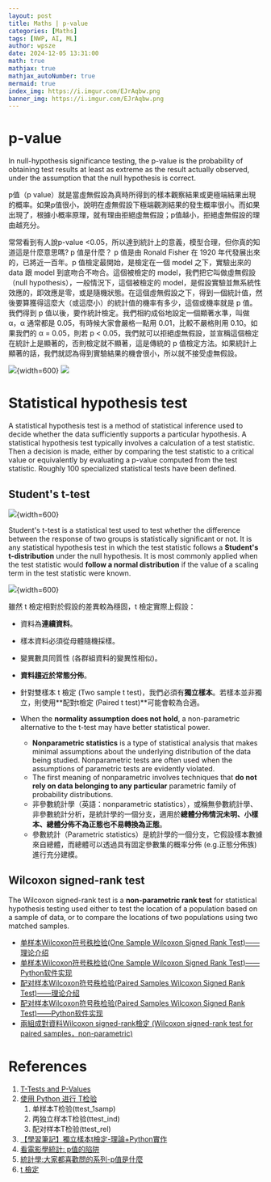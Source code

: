```yaml
---
layout: post
title: Maths | p-value
categories: [Maths]
tags: [NWP, AI, ML]
author: wpsze
date: 2024-12-05 13:31:00
math: true
mathjax: true
mathjax_autoNumber: true
mermaid: true
index_img: https://i.imgur.com/EJrAqbw.png
banner_img: https://i.imgur.com/EJrAqbw.png
---
```


# p-value

In null-hypothesis significance testing, the p-value is the probability of obtaining test results at least as extreme as the result actually observed, under the assumption that the null hypothesis is correct.

p值（p value）就是當虛無假設為真時所得到的樣本觀察結果或更極端結果出現的概率。如果p值很小，說明在虛無假設下極端觀測結果的發生概率很小。而如果出現了，根據小概率原理，就有理由拒絕虛無假設；p值越小，拒絕虛無假設的理由越充分。

常常看到有人說p-value <0.05，所以達到統計上的意義，模型合理，但你真的知道這是什麼意思嗎? p 值是什麼？ p 值是由 Ronald Fisher 在 1920 年代發展出來的，已將近一百年。p 值檢定最開始，是檢定在一個 model 之下，實驗出來的 data 跟 model 到底吻合不吻合。這個被檢定的 model，我們把它叫做虛無假設（null hypothesis），一般情況下，這個被檢定的 model，是假設實驗並無系統性效應的，即效應是零，或是隨機狀態。在這個虛無假設之下，得到一個統計值，然後要算獲得這麼大（或這麼小）的統計值的機率有多少，這個或機率就是 p 值。我們得到 p 值以後，要作統計檢定。我們相約成俗地設定一個顯著水準，叫做 α，α 通常都是 0.05，有時候大家會嚴格一點用 0.01，比較不嚴格則用 0.10。如果我們的 α = 0.05，則若 p < 0.05，我們就可以拒絕虛無假設，並宣稱這個檢定在統計上是顯著的，否則檢定就不顯著，這是傳統的 p 值檢定方法。如果統計上顯著的話，我們就認為得到實驗結果的機會很小，所以就不接受虛無假設。

![](https://i.imgur.com/R9rzCZ6.png){width=600}
![](https://i.imgur.com/YNCQYZz.png)

# Statistical hypothesis test

A statistical hypothesis test is a method of statistical inference used to decide whether the data sufficiently supports a particular hypothesis. A statistical hypothesis test typically involves a calculation of a test statistic. Then a decision is made, either by comparing the test statistic to a critical value or equivalently by evaluating a p-value computed from the test statistic. Roughly 100 specialized statistical tests have been defined.

## Student's t-test

![](https://i.imgur.com/EJrAqbw.png){width=600}

Student's t-test is a statistical test used to test whether the difference between the response of two groups is statistically significant or not. It is any statistical hypothesis test in which the test statistic follows a **Student's t-distribution** under the null hypothesis. It is most commonly applied when the test statistic would **follow a normal distribution** if the value of a scaling term in the test statistic were known.

![](https://i.imgur.com/n8aDZgE.png){width=600}

雖然 t 檢定相對於假設的差異較為穩固，t 檢定實際上假設：

- 資料為**連續資料**。
- 樣本資料必須從母體隨機採樣。
- 變異數具同質性 (各群組資料的變異性相似)。
- **資料趨近於常態分佈**。
- 針對雙樣本 t 檢定 (Two sample t test)，我們必須有**獨立樣本**。若樣本並非獨立，則使用**配對t檢定 (Paired t test)**可能會較為合適。

- When the **normality assumption does not hold**, a non-parametric alternative to the t-test may have better statistical power.
  - **Nonparametric statistics** is a type of statistical analysis that makes minimal assumptions about the underlying distribution of the data being studied. Nonparametric tests are often used when the assumptions of parametric tests are evidently violated.
  - The first meaning of nonparametric involves techniques that **do not rely on data belonging to any particular** parametric family of probability distributions.
  - 非參數統計學（英語：nonparametric statistics），或稱無參數統計學、非參數統計分析，是統計學的一個分支，適用於**總體分佈情況未明、小樣本、總體分佈不為正態也不易轉換為正態**。
  - 參數統計（Parametric statistics）是統計學的一個分支，它假設樣本數據來自總體，而總體可以透過具有固定參數集的概率分佈 (e.g.正態分佈族) 進行充分建模。

## Wilcoxon signed-rank test

The Wilcoxon signed-rank test is a **non-parametric rank test** for statistical hypothesis testing used either to test the location of a population based on a sample of data, or to compare the locations of two populations using two matched samples.

- [单样本Wilcoxon符号秩检验(One Sample Wilcoxon Signed Rank Test)——理论介绍](https://mengte.online/archives/333)
- [单样本Wilcoxon符号秩检验(One Sample Wilcoxon Signed Rank Test)——Python软件实现](https://mengte.online/archives/12539)
- [配对样本Wilcoxon符号秩检验(Paired Samples Wilcoxon Signed Rank Test)——理论介绍](https://mengte.online/archives/340)
- [配对样本Wilcoxon符号秩检验(Paired Samples Wilcoxon Signed Rank Test)——Python软件实现](https://mengte.online/archives/12555)
- [兩組成對資料Wilcoxon signed-rank檢定 (Wilcoxon signed-rank test for paired samples，non-parametric)](https://statistics-using-python.blogspot.com/2019/08/wilcoxon-signed-rank-wilcoxon-signed.html)

# References

1. [T-Tests and P-Values](https://notebook.community/therealAJ/python-sandbox/data-science/learning/ud1/DataScience/TTest)
2. [使用 Python 进行 T检验](https://www.cnblogs.com/IvyWong/p/10134012.html)
   1. 单样本T检验(ttest_1samp)
   2. 两独立样本T检验(ttest_ind)
   3. 配对样本T检验(ttest_rel)
3. [【學習筆記】獨立樣本t檢定-理論+Python實作](https://medium.com/@jason8410271027/%E5%AD%B8%E7%BF%92%E7%AD%86%E8%A8%98-%E7%8D%A8%E7%AB%8B%E6%A8%A3%E6%9C%ACt%E6%AA%A2%E5%AE%9A-%E7%90%86%E8%AB%96-python%E5%AF%A6%E4%BD%9C-146699cf0bd9)
4. [看電影學統計: p值的陷阱](https://blog.udn.com/nilnimest/844041900)
5. [統計學:大家都喜歡問的系列-p值是什麼](https://chih-sheng-huang821.medium.com/%E7%B5%B1%E8%A8%88%E5%AD%B8-%E5%A4%A7%E5%AE%B6%E9%83%BD%E5%96%9C%E6%AD%A1%E5%95%8F%E7%9A%84%E7%B3%BB%E5%88%97-p%E5%80%BC%E6%98%AF%E4%BB%80%E9%BA%BC-2c03dbe8fddf)
6. [t 檢定](https://www.jmp.com/zh_tw/statistics-knowledge-portal/t-test.html)